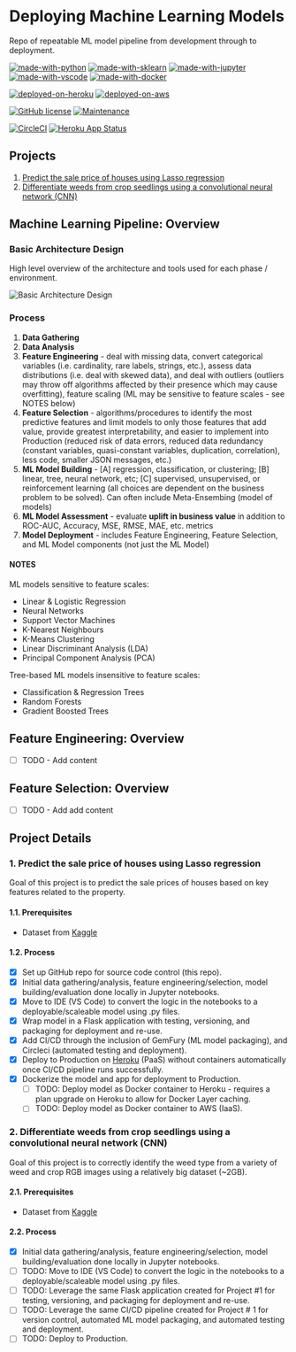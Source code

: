 # Deploying Machine Learning Models

Repo of repeatable ML model pipeline from development through to deployment.

[![made-with-python](https://img.shields.io/badge/Built%20with-Python-1f425f.svg)](https://www.python.org/)
[![made-with-sklearn](https://img.shields.io/badge/Built%20with-sklearn-1f425f.svg)](https://www.python.org/)
[![made-with-jupyter](https://img.shields.io/badge/Built%20with-Jupyter-1f425f.svg)](https://www.python.org/)
[![made-with-vscode](https://img.shields.io/badge/Built%20with-VS%20Code-1f425f.svg)](https://www.python.org/)
[![made-with-docker](https://img.shields.io/badge/Built%20with-Docker-1f425f.svg)](https://www.python.org/)

[![deployed-on-heroku](https://img.shields.io/badge/Deployed%20on-Heroku-1f425f.svg)](https://www.python.org/)
[![deployed-on-aws](https://img.shields.io/badge/Deployed%20on-AWS-1f425f.svg)](https://www.python.org/)

[![GitHub license](https://img.shields.io/github/license/Naereen/StrapDown.js.svg)](https://github.com/Naereen/StrapDown.js/blob/master/LICENSE)
[![Maintenance](https://img.shields.io/badge/Maintained%3F-yes-green.svg)](https://GitHub.com/Naereen/StrapDown.js/graphs/commit-activity)

[![CircleCI](https://circleci.com/gh/ngilmore/ml_model_deployment.svg?style=svg)](https://circleci.com/gh/ngilmore/ml_model_deployment)
[![Heroku App Status](https://heroku-shields.herokuapp.com/lasso-reg-model)](https://lasso-reg-model.herokuapp.com/version)

## Projects

1. [Predict the sale price of houses using Lasso regression](https://github.com/ngilmore/ml_model_deployment#1-predict-the-sale-price-of-houses-using-lasso-regression)
2. [Differentiate weeds from crop seedlings using a convolutional neural network (CNN)](https://github.com/ngilmore/ml_model_deployment#2-differentiate-weeds-from-crop-seedlings-using-a-convolutional-neural-network-cnn)

## Machine Learning Pipeline: Overview

### Basic Architecture Design

High level overview of the architecture and tools used for each phase / environment.

![Basic Architecture Design](/images/basic_architecture.png)

### Process

1. **Data Gathering**
2. **Data Analysis**
3. **Feature Engineering** - deal with missing data, convert categorical variables (i.e. cardinality, rare labels, strings, etc.), assess data distributions (i.e. deal with skewed data), and deal with outliers (outliers may throw off algorithms affected by their presence which may cause overfitting), feature scaling (ML may be sensitive to feature scales - see NOTES below)
4. **Feature Selection** - algorithms/procedures to identify the most predictive features and limit models to only those features that add value, provide greatest interpretability, and easier to implement into Production (reduced risk of data errors, reduced data redundancy (constant variables, quasi-constant variables, duplication, correlation), less code, smaller JSON messages, etc.)
5. **ML Model Building** - [A] regression, classification, or clustering; [B] linear, tree, neural network, etc; [C] supervised, unsupervised, or reinforcement learning (all choices are dependent on the business problem to be solved). Can often include Meta-Ensembing (model of models)
6. **ML Model Assessment** - evaluate **uplift in business value** in addition to ROC-AUC, Accuracy, MSE, RMSE, MAE, etc. metrics
7. **Model Deployment** - includes Feature Engineering, Feature Selection, and ML Model components (not just the ML Model)

#### NOTES

ML models sensitive to feature scales:

- Linear & Logistic Regression
- Neural Networks
- Support Vector Machines
- K-Nearest Neighbours
- K-Means Clustering
- Linear Discriminant Analysis (LDA)
- Principal Component Analysis (PCA)

Tree-based ML models insensitive to feature scales:

- Classification & Regression Trees
- Random Forests
- Gradient Boosted Trees

## Feature Engineering: Overview

- [ ] TODO - Add content

## Feature Selection: Overview

- [ ] TODO - Add add content

## Project Details

### 1. Predict the sale price of houses using Lasso regression

Goal of this project is to predict the sale prices of houses based on key features related to the property.

#### 1.1. Prerequisites

- Dataset from [Kaggle](https://www.kaggle.com/c/house-prices-advanced-regression-techniques/data)

#### 1.2. Process

- [x] Set up GitHub repo for source code control (this repo).
- [x] Initial data gathering/analysis, feature engineering/selection, model building/evaluation done locally in Jupyter notebooks.
- [x] Move to IDE (VS Code) to convert the logic in the notebooks to a deployable/scaleable model using .py files.
- [x] Wrap model in a Flask application with testing, versioning, and packaging for deployment and re-use.
- [x] Add CI/CD through the inclusion of GemFury (ML model packaging), and Circleci (automated testing and deployment).
- [x] Deploy to Production on [Heroku](https://lasso-reg-model.herokuapp.com/version) (PaaS) without containers automatically once CI/CD pipeline runs successfully.
- [x] Dockerize the model and app for deployment to Production.
  - [ ] TODO: Deploy model as Docker container to Heroku - requires a plan upgrade on Heroku to allow for Docker Layer caching.
  - [ ] TODO: Deploy model as Docker container to AWS (IaaS).
  
### 2. Differentiate weeds from crop seedlings using a convolutional neural network (CNN)

Goal of this project is to correctly identify the weed type from a variety of weed and crop RGB images using a relatively big dataset (~2GB).

#### 2.1. Prerequisites

- Dataset from [Kaggle](https://www.kaggle.com/vbookshelf/v2-plant-seedlings-dataset)

#### 2.2. Process

- [x] Initial data gathering/analysis, feature engineering/selection, model building/evaluation done locally in Jupyter notebooks.
- [ ] TODO: Move to IDE (VS Code) to convert the logic in the notebooks to a deployable/scaleable model using .py files.
- [ ] TODO: Leverage the same Flask application created for Project #1 for testing, versioning, and packaging for deployment and re-use.
- [ ] TODO: Leverage the same CI/CD pipeline created for Project # 1 for version control, automated ML model packaging, and automated testing and deployment.
- [ ] TODO: Deploy to Production.
